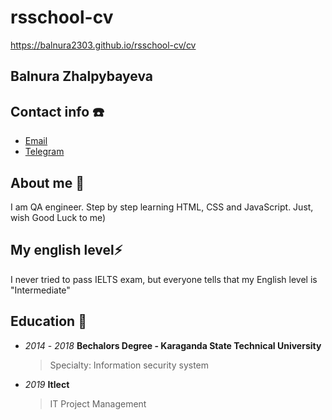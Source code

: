 # rsschool-cv
https://balnura2303.github.io/rsschool-cv/cv
## Balnura Zhalpybayeva

## Contact info :phone:
- [Email](mailto:balnura2303@gmail.com)
- [Telegram](https://t.me/balnura_a)

## About me :ocean:
I am QA engineer. Step by step learning HTML, CSS and JavaScript. Just, wish Good Luck to me)

## My english level:zap:
I never tried to pass IELTS exam, but everyone tells that my English level is "Intermediate"

## Education :star2:
- _2014_ - _2018_  **Bechalors Degree - Karaganda State Technical University**  
    > Specialty: Information security system
- _2019_ **Itlect**
   > IT Project Management

